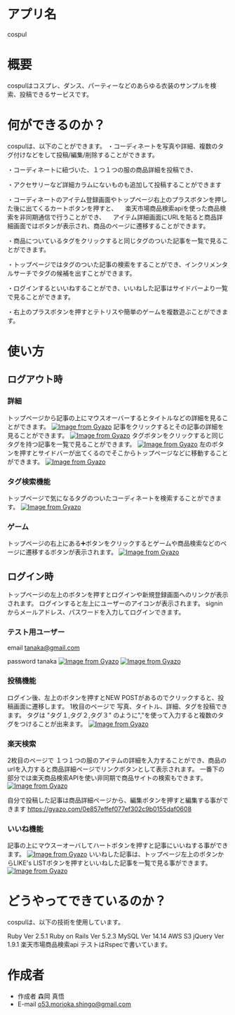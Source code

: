 # アプリ名
cospul

# 概要
cospulはコスプレ、ダンス、パーティーなどのあらゆる衣装のサンプルを検索、投稿できるサービスです。

# 何ができるのか？
cospulは、以下のことができます。
・コーディネートを写真や詳細、複数のタグ付けなどをして投稿/編集/削除することができます。

・コーディネートに紐づいた、１つ１つの服の商品詳細を投稿でき、

・アクセサリーなど詳細カラムにないものも追加して投稿することができます

・コーディネートのアイテム登録画面やトップページ右上のプラスボタンを押した後に出てくるカートボタンを押すと、
　楽天市場商品検索apiを使った商品検索を非同期通信で行うことができ、
　アイテム詳細画面にURLを貼ると商品詳細画面ではボタンが表示され、商品のページに遷移することができます。 

・商品についているタグをクリックすると同じタグのついた記事を一覧で見ることができます。

・トップページではタグのついた記事の検索をすることができ、インクリメンタルサーチでタグの候補を出すことができます。 

・ログインするといいねすることができ、いいねした記事はサイドバーより一覧で見ることができます。

・右上のプラスボタンを押すとテトリスや簡単のゲームを複数遊ぶことができます。



# 使い方
## ログアウト時

### 詳細
トップページから記事の上にマウスオーバーするとタイトルなどの詳細を見ることができます。
[![Image from Gyazo](https://i.gyazo.com/4f76da8452301e4684ac55ad9e57de06.gif)](https://gyazo.com/4f76da8452301e4684ac55ad9e57de06)
記事をクリックするとその記事の詳細を見ることができます。
[![Image from Gyazo](https://i.gyazo.com/1496d8144756193af2dd155cb5660f0d.gif)](https://gyazo.com/1496d8144756193af2dd155cb5660f0d)
タグボタンをクリックすると同じタグを持つ記事を一覧で見ることができます。
[![Image from Gyazo](https://i.gyazo.com/206f1852fb308206b35810b95613ed6e.gif)](https://gyazo.com/206f1852fb308206b35810b95613ed6e)
左のボタンを押すとサイドバーが出てくるのでそこからトップページなどに移動することができます。
[![Image from Gyazo](https://i.gyazo.com/85f17cbc9ca3b273d97c002325a481a4.gif)](https://gyazo.com/85f17cbc9ca3b273d97c002325a481a4)

### タグ検索機能
トップページで気になるタグのついたコーディネートを検索することができます。
[![Image from Gyazo](https://i.gyazo.com/f6bd630e6030d1be45e6bf0aa8c41fe8.gif)](https://gyazo.com/f6bd630e6030d1be45e6bf0aa8c41fe8)

### ゲーム
トップページの右上にある➕ボタンをクリックするとゲームや商品検索などのページに遷移するボタンが表示されます。
[![Image from Gyazo](https://i.gyazo.com/d7143afb0ca27f531a8c7c4ac4440dd4.gif)](https://gyazo.com/d7143afb0ca27f531a8c7c4ac4440dd4)


## ログイン時
トップページの左上のボタンを押すとログインや新規登録画面へのリンクが表示されます。
ログインすると左上にユーザーのアイコンが表示されます。
signinからメールアドレス、パスワードを入力してログインできます。
###  テスト用ユーザー
email tanaka@gmail.com

password tanaka
[![Image from Gyazo](https://i.gyazo.com/fc77e92f2b445d490f0a47339adc1d79.gif)](https://gyazo.com/fc77e92f2b445d490f0a47339adc1d79)
[![Image from Gyazo](https://i.gyazo.com/9b1195a0276418ee4623b89ff66f4bec.gif)](https://gyazo.com/9b1195a0276418ee4623b89ff66f4bec)



###  投稿機能
ログイン後、左上のボタンを押すとNEW POSTがあるのでクリックすると、投稿画面に遷移します。
1枚目のページで
写真、タイトル、詳細、タグを投稿できます。
タグは
"タグ１,タグ２,タグ３"
のように","を使って入力すると複数のタグをつけることが出来ます。
[![Image from Gyazo](https://i.gyazo.com/1aeaf52f07f97d89ccd82da6f02892f7.gif)](https://gyazo.com/1aeaf52f07f97d89ccd82da6f02892f7)
###  楽天検索
2枚目のページで
１つ１つの服のアイテムの詳細を入力することができ、商品のurlを入力すると商品詳細ページでリンクボタンとして表示されます。
一番下の部分では楽天商品検索APIを使い非同期で商品サイトの検索もできます。
[![Image from Gyazo](https://i.gyazo.com/e815604acb616d095fa64cc278295102.gif)](https://gyazo.com/e815604acb616d095fa64cc278295102)

自分で投稿した記事は商品詳細ページから、編集ボタンを押すと編集する事ができます
https://gyazo.com/0e857effef077ef302c9b0155daf0608


###  いいね機能
記事の上にマウスーオーバしてハートボタンを押すと記事にいいねする事ができます。
[![Image from Gyazo](https://i.gyazo.com/2e2e405932d5685280d6ce6d34cab8fb.gif)](https://gyazo.com/2e2e405932d5685280d6ce6d34cab8fb)
いいねした記事は、トップページ左上のボタンからLIKE's LISTボタンを押すといいねした記事を一覧で見る事ができます。
[![Image from Gyazo](https://i.gyazo.com/6f6231dd35bbceb4fd0d8a64dba90a5d.gif)](https://gyazo.com/6f6231dd35bbceb4fd0d8a64dba90a5d)




# どうやってできているのか？
cospulは、以下の技術を使用しています。

Ruby Ver 2.5.1
Ruby on Rails Ver 5.2.3
MySQL  Ver 14.14
AWS
S3
jQuery Ver 1.9.1
楽天市場商品検索api
テストはRspecで書いています。

# 作成者

* 作成者 森岡 真悟
* E-mail 	o53.morioka.shingo@gmail.com


